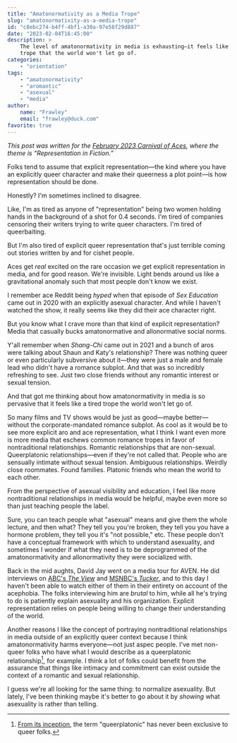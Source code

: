 ```yaml
---
title: "Amatonormativity as a Media Trope"
slug: "amatonormativity-as-a-media-trope"
id: "c8ebc274-b4ff-4bf1-a30a-97e58f29d887"
date: "2023-02-04T16:45:00"
description: >
    The level of amatonormativity in media is exhausting—it feels like a tired
    trope that the world won't let go of.
categories:
    - "orientation"
tags:
    - "amatonormativity"
    - "aromantic"
    - "asexual"
    - "media"
author:
    name: "Frawley"
    email: "frawley@duck.com"
favorite: true
---
```


*This post was written for the [February 2023 Carnival of
Aces](https://www.writingforlife.net/index.php/2023/02/01/call-for-submissions-february-carnival-of-aces/),
where the theme is “Representation in Fiction.”*

Folks tend to assume that explicit representation—the kind where you have an
explicitly queer character and make their queerness a plot point—is how
representation should be done.

Honestly? I'm sometimes inclined to disagree.

Like, I'm as tired as anyone of "representation" being two women holding hands
in the background of a shot for 0.4 seconds. I'm tired of companies censoring
their writers trying to write queer characters. I'm tired of queerbaiting.

But I'm also tired of explicit queer representation that's just terrible coming
out stories written by and for cishet people.

Aces get *real* excited on the rare occasion we get explicit representation in
media, and for good reason. We're invisible. Light bends around us like a
gravitational anomaly such that most people don't know we exist.

I remember ace Reddit being *hyped* when that episode of *Sex Education* came
out in 2020 with an explicitly asexual character. And while I haven't watched
the show, it really seems like they did their ace character right.

But you know what I crave more than that kind of explicit representation? Media
that casually bucks amatonormative and allonormative social norms.

Y'all remember when *Shang-Chi* came out in 2021 and a bunch of aros were
talking about Shaun and Katy's relationship? There was nothing queer or even
particularly subversive about it—they were just a male and female lead who
didn't have a romance subplot. And that was so incredibly refreshing to see.
Just two close friends without any romantic interest or sexual tension.

And that got me thinking about how amatonormativity in media is so pervasive
that it feels like a tired trope the world won't let go of.

So many films and TV shows would be just as good—maybe better—without the
corporate-mandated romance subplot. As cool as it would be to see more explicit
aro and ace representation, what I think I want even more is more media that
eschews common romance tropes in favor of nontraditional relationships. Romantic
relationships that are non-sexual. Queerplatonic relationships—even if they're
not called that. People who are sensually intimate without sexual tension.
Ambiguous relationships. Weirdly close roommates. Found families. Platonic
friends who mean the world to each other.

From the perspective of asexual visibility and education, I feel like more
nontraditional relationships in media would be helpful, maybe even more so than
just teaching people the label.

Sure, you can teach people what "asexual" means and give them the whole lecture,
and then what? They tell you you're broken, they tell you you have a hormone
problem, they tell you it's "not possible," etc. These people don't have a
conceptual framework with which to understand asexuality, and sometimes I wonder
if what they need is to be deprogrammed of the amatonormativity and
allonormativity they were socialized with.

Back in the mid aughts, David Jay went on a media tour for AVEN. He did
interviews on [ABC's *The
View*](https://acearchive.lgbt/artifacts/david-jay-the-view/) and [MSNBC's
*Tucker*](https://acearchive.lgbt/artifacts/david-jay-tucker/), and to this day
I haven't been able to watch either of them in their entirety on account of the
acephobia. The folks interviewing him are *brutal* to him, while all he's trying
to do is patiently explain asexuality and his organization. Explicit
representation relies on people being willing to change their understanding of
the world.

Another reasons I like the concept of portraying nontraditional relationships in
media outside of an explicitly queer context because I think amatonormativity
harms everyone—not just aspec people. I've met non-queer folks who have what I
would describe as a queerplatonic relationship[^1], for example. I think a lot
of folks could benefit from the assurance that things like intimacy and
commitment can exist outside the context of a romantic and sexual relationship.

I guess we're all looking for the same thing: to normalize asexuality. But
lately, I've been thinking maybe it's better to go about it by *showing* what
asexuality is rather than telling.

[^1]: [From its
  inception](https://acearchive.lgbt/artifacts/meloukhia-word-of-the-day-queerplatonic/),
  the term "queerplatonic" has never been exclusive to queer folks.
